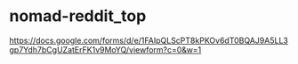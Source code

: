 # nomad-reddit_top

https://docs.google.com/forms/d/e/1FAIpQLScPT8kPKOv6dT0BQAJ9A5LL3gp7Ydh7bCgUZatErFK1v9MoYQ/viewform?c=0&w=1
